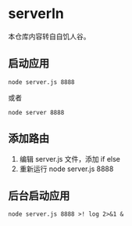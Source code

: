 # serverln

本仓库内容转自自饥人谷。


## 启动应用

`node server.js 8888`

或者

`node server 8888`

## 添加路由

1. 编辑 server.js 文件，添加 if else
2. 重新运行 node server.js 8888



## 后台启动应用

`node server.js 8888 >! log 2>&1 &`
